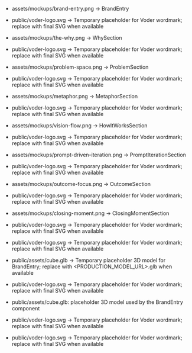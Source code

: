 - assets/mockups/brand-entry.png → BrandEntry
- public/voder-logo.svg → Temporary placeholder for Voder wordmark; replace with final SVG when available

- assets/mockups/the-why.png → WhySection
- public/voder-logo.svg → Temporary placeholder for Voder wordmark; replace with final SVG when available

- assets/mockups/problem-space.png → ProblemSection
- public/voder-logo.svg → Temporary placeholder for Voder wordmark; replace with final SVG when available

- assets/mockups/metaphor.png → MetaphorSection
- public/voder-logo.svg → Temporary placeholder for Voder wordmark; replace with final SVG when available

- assets/mockups/vision-flow.png → HowItWorksSection
- public/voder-logo.svg → Temporary placeholder for Voder wordmark; replace with final SVG when available

- assets/mockups/prompt-driven-iteration.png → PromptIterationSection
- public/voder-logo.svg → Temporary placeholder for Voder wordmark; replace with final SVG when available

- assets/mockups/outcome-focus.png → OutcomeSection
- public/voder-logo.svg → Temporary placeholder for Voder wordmark; replace with final SVG when available

- assets/mockups/closing-moment.png → ClosingMomentSection
- public/voder-logo.svg → Temporary placeholder for Voder wordmark; replace with final SVG when available

- public/voder-logo.svg → Temporary placeholder for Voder wordmark; replace with final SVG when available

- public/assets/cube.glb → Temporary placeholder 3D model for BrandEntry; replace with <PRODUCTION_MODEL_URL>.glb when available
- public/voder-logo.svg → Temporary placeholder for Voder wordmark; replace with final SVG when available

- public/assets/cube.glb: placeholder 3D model used by the BrandEntry component
- public/voder-logo.svg → Temporary placeholder for Voder wordmark; replace with final SVG when available

- public/voder-logo.svg → Temporary placeholder for Voder wordmark; replace with final SVG when available
